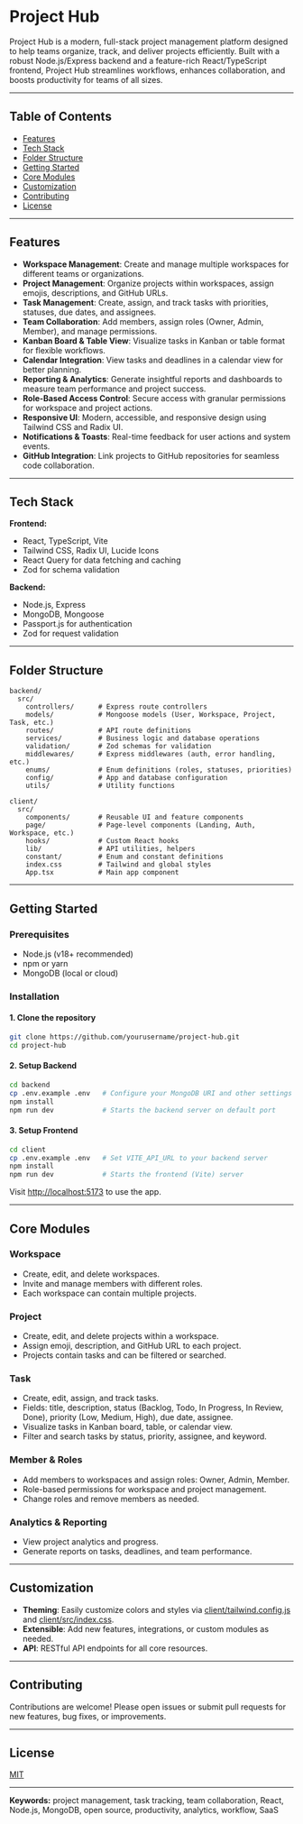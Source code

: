 # Project Hub

Project Hub is a modern, full-stack project management platform designed to help teams organize, track, and deliver projects efficiently. Built with a robust Node.js/Express backend and a feature-rich React/TypeScript frontend, Project Hub streamlines workflows, enhances collaboration, and boosts productivity for teams of all sizes.

---

## Table of Contents

- [Features](#features)
- [Tech Stack](#tech-stack)
- [Folder Structure](#folder-structure)
- [Getting Started](#getting-started)
- [Core Modules](#core-modules)
- [Customization](#customization)
- [Contributing](#contributing)
- [License](#license)

---

## Features

- **Workspace Management**: Create and manage multiple workspaces for different teams or organizations.
- **Project Management**: Organize projects within workspaces, assign emojis, descriptions, and GitHub URLs.
- **Task Management**: Create, assign, and track tasks with priorities, statuses, due dates, and assignees.
- **Team Collaboration**: Add members, assign roles (Owner, Admin, Member), and manage permissions.
- **Kanban Board & Table View**: Visualize tasks in Kanban or table format for flexible workflows.
- **Calendar Integration**: View tasks and deadlines in a calendar view for better planning.
- **Reporting & Analytics**: Generate insightful reports and dashboards to measure team performance and project success.
- **Role-Based Access Control**: Secure access with granular permissions for workspace and project actions.
- **Responsive UI**: Modern, accessible, and responsive design using Tailwind CSS and Radix UI.
- **Notifications & Toasts**: Real-time feedback for user actions and system events.
- **GitHub Integration**: Link projects to GitHub repositories for seamless code collaboration.

---

## Tech Stack

**Frontend:**
- React, TypeScript, Vite
- Tailwind CSS, Radix UI, Lucide Icons
- React Query for data fetching and caching
- Zod for schema validation

**Backend:**
- Node.js, Express
- MongoDB, Mongoose
- Passport.js for authentication
- Zod for request validation

---

## Folder Structure

```
backend/
  src/
    controllers/      # Express route controllers
    models/           # Mongoose models (User, Workspace, Project, Task, etc.)
    routes/           # API route definitions
    services/         # Business logic and database operations
    validation/       # Zod schemas for validation
    middlewares/      # Express middlewares (auth, error handling, etc.)
    enums/            # Enum definitions (roles, statuses, priorities)
    config/           # App and database configuration
    utils/            # Utility functions

client/
  src/
    components/       # Reusable UI and feature components
    page/             # Page-level components (Landing, Auth, Workspace, etc.)
    hooks/            # Custom React hooks
    lib/              # API utilities, helpers
    constant/         # Enum and constant definitions
    index.css         # Tailwind and global styles
    App.tsx           # Main app component
```

---

## Getting Started

### Prerequisites

- Node.js (v18+ recommended)
- npm or yarn
- MongoDB (local or cloud)

### Installation

#### 1. Clone the repository

```sh
git clone https://github.com/yourusername/project-hub.git
cd project-hub
```

#### 2. Setup Backend

```sh
cd backend
cp .env.example .env   # Configure your MongoDB URI and other settings
npm install
npm run dev            # Starts the backend server on default port
```

#### 3. Setup Frontend

```sh
cd client
cp .env.example .env   # Set VITE_API_URL to your backend server
npm install
npm run dev            # Starts the frontend (Vite) server
```

Visit [http://localhost:5173](http://localhost:5173) to use the app.

---

## Core Modules

### Workspace

- Create, edit, and delete workspaces.
- Invite and manage members with different roles.
- Each workspace can contain multiple projects.

### Project

- Create, edit, and delete projects within a workspace.
- Assign emoji, description, and GitHub URL to each project.
- Projects contain tasks and can be filtered or searched.

### Task

- Create, edit, assign, and track tasks.
- Fields: title, description, status (Backlog, Todo, In Progress, In Review, Done), priority (Low, Medium, High), due date, assignee.
- Visualize tasks in Kanban board, table, or calendar view.
- Filter and search tasks by status, priority, assignee, and keyword.

### Member & Roles

- Add members to workspaces and assign roles: Owner, Admin, Member.
- Role-based permissions for workspace and project management.
- Change roles and remove members as needed.

### Analytics & Reporting

- View project analytics and progress.
- Generate reports on tasks, deadlines, and team performance.

---

## Customization

- **Theming**: Easily customize colors and styles via [client/tailwind.config.js](client/tailwind.config.js) and [client/src/index.css](client/src/index.css).
- **Extensible**: Add new features, integrations, or custom modules as needed.
- **API**: RESTful API endpoints for all core resources.

---

## Contributing

Contributions are welcome! Please open issues or submit pull requests for new features, bug fixes, or improvements.

---

## License

[MIT](LICENSE)

---

**Keywords:** project management, task tracking, team collaboration, React, Node.js, MongoDB, open source, productivity, analytics, workflow, SaaS
